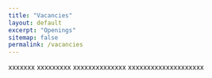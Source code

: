 ```yaml
---
title: "Vacancies"
layout: default
excerpt: "Openings"
sitemap: false
permalink: /vacancies
---
```


xxxxxxx xxxxxxxxx xxxxxxxxxxxxxx xxxxxxxxxxxxxxxxxxxx
